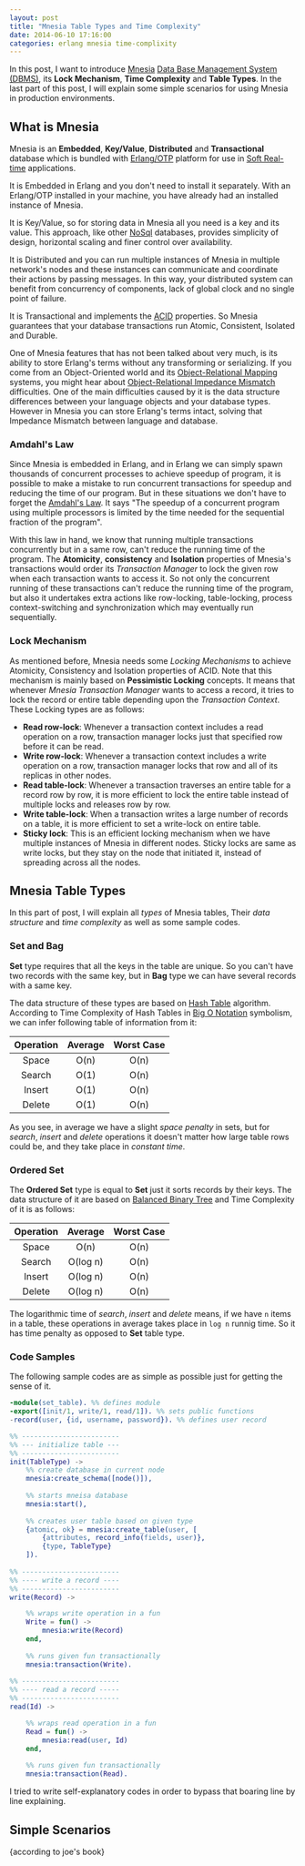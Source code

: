```yaml
---
layout: post
title: "Mnesia Table Types and Time Complexity"
date: 2014-06-10 17:16:00
categories: erlang mnesia time-complixity
---
```


In this post, I want to introduce [Mnesia](--link--) [Data Base Management System (DBMS)](--link--), its **Lock Mechanism**, **Time Complexity** and **Table Types**. In the last part of this post, I will explain some simple scenarios for using Mnesia in production environments.

## What is Mnesia
Mnesia is an **Embedded**, **Key/Value**, **Distributed** and **Transactional** database which is bundled with [Erlang/OTP](--link--) platform for use in [Soft Real-time](--link--) applications.

It is Embedded in Erlang and you don't need to install it separately. With an Erlang/OTP installed in your machine, you have already had an installed instance of Mnesia.

It is Key/Value, so for storing data in Mnesia all you need is a key and its value. This approach, like other [NoSql](--link--) databases, provides simplicity of design, horizontal scaling and finer control over availability.

It is Distributed and you can run multiple instances of Mnesia in multiple network's nodes and these instances can communicate and coordinate their actions by passing messages. In this way, your distributed system can benefit from concurrency of components, lack of global clock and no single point of failure.

It is Transactional and implements the [ACID](--link--) properties. So Mnesia guarantees that your database transactions run Atomic, Consistent, Isolated and Durable.

One of Mnesia features that has not been talked about very much, is its ability to store Erlang's terms without any transforming or serializing. If you come from an Object-Oriented world and its [Object-Relational Mapping](--link--) systems, you might hear about [Object-Relational Impedance Mismatch](--link--) difficulties. One of the main difficulties caused by it is the data structure differences between your language objects and your database types. However in Mnesia you can store Erlang's terms intact, solving that Impedance Mismatch between language and database.

### Amdahl's Law
Since Mnesia is embedded in Erlang, and in Erlang we can simply spawn thousands of concurrent processes to achieve speedup of program, it is possible to make a mistake to run concurrent transactions for speedup and reducing the time of our program. But in these situations we don't have to forget the [Amdahl's Law](--link--). It says "The speedup of a concurrent program using multiple processors is limited by the time needed for the sequential fraction of the program".
 
With this law in hand, we know that running multiple transactions concurrently but in a same row, can't reduce the running time of the program. The **Atomicity**, **consistency** and **Isolation** properties of Mnesia's transactions would order its _Transaction Manager_ to lock the given row when each transaction wants to access it. So not only the concurrent running of these transactions can't reduce the running time of the program, but also it undertakes extra actions like row-locking, table-locking, process context-switching and synchronization which may eventually run sequentially.

### Lock Mechanism
As mentioned before, Mnesia needs some _Locking Mechanisms_ to achieve Atomicity, Consistency and Isolation properties of ACID. Note that this mechanism is mainly based on **Pessimistic Locking** concepts. It means that whenever _Mnesia Transaction Manager_ wants to access a record, it tries to lock the record or entire table depending upon the _Transaction Context_. These Locking types are as follows:

- **Read row-lock**: Whenever a transaction context includes a read operation on a row, transaction manager locks just that specified row before it can be read.
- **Write row-lock**: Whenever a transaction context includes a write operation on a row, transaction manager locks that row and all of its replicas in other nodes.
- **Read table-lock**: Whenever a transaction traverses an entire table for a record row by row, it is more efficient to lock the entire table instead of multiple locks and releases row by row.
- **Write table-lock**: When a transaction writes a large number of records on a table, it is more efficient to set a write-lock on entire table.
- **Sticky lock**: This is an efficient locking mechanism when we have multiple instances of Mnesia in different nodes. Sticky locks are same as write locks, but they stay on the node that initiated it, instead of spreading across all the nodes.

## Mnesia Table Types
In this part of post, I will explain all _types_ of Mnesia tables, Their _data structure_ and _time complexity_ as well as some sample codes.

### Set and Bag
**Set** type requires that all the keys in the table are unique. So you can't have two records with the same key, but in **Bag** type we can have several records with a same key.

The data structure of these types are based on [Hash Table](--link--) algorithm. According to Time Complexity of Hash Tables in [Big O Notation](--link--) symbolism, we can infer following table of information from it:

| Operation | Average | Worst Case |
|:---------:|:-------:|:----------:|
| Space     | O(n)    | O(n)       |
| Search    | O(1)    | O(n)       |
| Insert    | O(1)    | O(n)       |
| Delete    | O(1)    | O(n)       |

As you see, in average we have a slight _space penalty_ in sets, but for _search_, _insert_ and _delete_ operations it doesn't matter how large table rows could be, and they take place in _constant time_.

### Ordered Set
The **Ordered Set** type is equal to **Set** just it sorts records by their keys. The data structure of it are based on [Balanced Binary Tree](--link--) and Time Complexity of it is as follows:

| Operation | Average  | Worst Case |
|:---------:|:--------:|:----------:|
| Space     | O(n)     | O(n)       |
| Search    | O(log n) | O(n)       |
| Insert    | O(log n) | O(n)       |
| Delete    | O(log n) | O(n)       |

The logarithmic time of _search_, _insert_ and _delete_ means, if we have `n` items in a table, these operations in average takes place in `log n` runnig time. So it has time penalty as opposed to **Set** table type.

### Code Samples
The following sample codes are as simple as possible just for getting the sense of it.

```erlang
-module(set_table). %% defines module
-export([init/1, write/1, read/1]). %% sets public functions
-record(user, {id, username, password}). %% defines user record

%% ------------------------
%% --- initialize table ---
%% ------------------------
init(TableType) ->
	%% create database in current node
	mnesia:create_schema([node()]),
	
	%% starts mneisa database
	mnesia:start(),
	
	%% creates user table based on given type
	{atomic, ok} = mnesia:create_table(user, [
		{attributes, record_info(fields, user)},
		{type, TableType}
	]).
	
%% ------------------------
%% ---- write a record ----
%% ------------------------
write(Record) ->

	%% wraps write operation in a fun
	Write = fun() ->
		mnesia:write(Record)
	end,
	
	%% runs given fun transactionally
	mnesia:transaction(Write).
	
%% ------------------------
%% ---- read a record -----
%% ------------------------
read(Id) ->

	%% wraps read operation in a fun
	Read = fun() ->
		mnesia:read(user, Id)
	end,
	
	%% runs given fun transactionally
	mnesia:transaction(Read).
```

I tried to write self-explanatory codes in order to bypass that boaring line by line explaining.

## Simple Scenarios
{according to joe's book}

